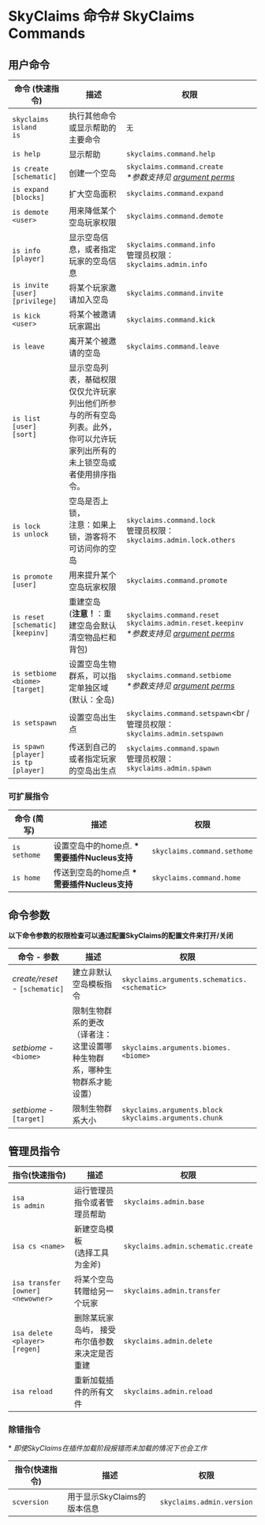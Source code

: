 # SkyClaims 命令# SkyClaims Commands

## 用户命令
| 命令 (快速指令) | 描述 | 权限 |
| --------------- | ----------- | ---------- |
| `skyclaims`<br />`island`<br />`is` | 执行其他命令或显示帮助的主要命令 | `无` |
| `is help` | 显示帮助 | `skyclaims.command.help` |
| `is create [schematic]` | 创建一个空岛 | `skyclaims.command.create`<br />_*参数支持见 [argument perms](#command-arguments)_ |
| `is expand [blocks]` | 扩大空岛面积 | `skyclaims.command.expand` |
| `is demote <user>` | 用来降低某个空岛玩家权限 | `skyclaims.command.demote` |
| `is info [player]` | 显示空岛信息，或者指定玩家的空岛信息 | `skyclaims.command.info`<br />管理员权限：`skyclaims.admin.info` |
| `is invite [user] [privilege]` | 将某个玩家邀请加入空岛 | `skyclaims.command.invite` |
| `is kick <user>` | 将某个被邀请玩家踢出 | `skyclaims.command.kick` |
| `is leave` | 离开某个被邀请的空岛 | `skyclaims.command.leave` |
| `is list [user] [sort]` | 显示空岛列表，基础权限仅仅允许玩家列出他们所参与的所有空岛列表。此外，你可以允许玩家列出所有的未上锁空岛或者使用排序指令。 || 基础权限：`skyclaims.command.list.base`<br />列出未上锁权限：`skyclaims.command.list.unlocked`<br />是否可以使用排序权限：`skyclaims.command.list.sort`<br />管理员权限：`skyclaims.admin.list` |
| `is lock`<br />`is unlock` | 空岛是否上锁，<br />注意：如果上锁，游客将不可访问你的空岛 | `skyclaims.command.lock`<br />管理员权限：`skyclaims.admin.lock.others` |
| `is promote [user]` | 用来提升某个空岛玩家权限 | `skyclaims.command.promote` |
| `is reset [schematic] [keepinv]` | 重建空岛 <br />(**注意！**：重建空岛会默认清空物品栏和背包) | `skyclaims.command.reset`<br/>`skyclaims.admin.reset.keepinv`<br/>_*参数支持见 [argument perms](#command-arguments)_ |
| `is setbiome <biome> [target]` | 设置空岛生物群系，可以指定单独区域 (默认：全岛) | `skyclaims.command.setbiome`<br />_*参数支持见 [argument perms](#command-arguments)_ |
| `is setspawn` | 设置空岛出生点 | `skyclaims.command.setspawn`<br /管理员权限：`skyclaims.admin.setspawn` |
| `is spawn [player]`<br />`is tp [player]` | 传送到自己的或者指定玩家的空岛出生点 | `skyclaims.command.spawn`<br />管理员权限： `skyclaims.admin.spawn` |

### 可扩展指令

| 命令 (简写) | 描述 | 权限 |
| --------------- | ----------- | ---------- |
| `is sethome` | 设置空岛中的home点. **\*需要插件Nucleus支持** | `skyclaims.command.sethome` |
| `is home` | 传送到空岛的home点 **\*需要插件Nucleus支持** | `skyclaims.command.home` |

## 命令参数
**以下命令参数的权限检查可以通过配置SkyClaims的配置文件来打开/关闭**

| 命令 - 参数 | 描述 | 权限 |
| --------------- | ----------- | ---------- |
| _create/reset_ - `[schematic]` | 建立非默认空岛模板指令 | `skyclaims.arguments.schematics.<schematic>` |
| _setbiome_ - `<biome>` | 限制生物群系的更改<br />（译者注：这里设置哪种生物群系，哪种生物群系才能设置） | `skyclaims.arguments.biomes.<biome>` |
| _setbiome_ - `[target]` | 限制生物群系大小 | `skyclaims.arguments.block`<br />`skyclaims.arguments.chunk` |

## 管理员指令
| 指令(快速指令) | 描述 | 权限 |
| --------------- | ----------- | ---------- |
| `isa`<br />`is admin` | 运行管理员指令或者管理员帮助 | `skyclaims.admin.base` |
| `isa cs <name>`| 新建空岛模板<br />(选择工具为金斧) | `skyclaims.admin.schematic.create` |
| `isa transfer [owner] <newowner>` | 将某个空岛转赠给另一个玩家 | `skyclaims.admin.transfer` |
| `isa delete <player> [regen]` | 删除某玩家岛屿， 接受布尔值参数来决定是否重建 | `skyclaims.admin.delete` |
| `isa reload` | 重新加载插件的所有文件  | `skyclaims.admin.reload` |

### 除错指令
\* _即使SkyClaims在插件加载阶段报错而未加载的情况下也会工作_

| 指令(快速指令) | 描述 | 权限 |
| --------------- | ----------- | ---------- |
| `scversion` | 用于显示SkyClaims的版本信息  | `skyclaims.admin.version` |
